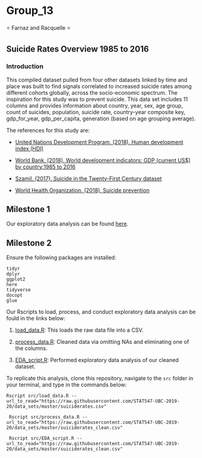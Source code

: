 # Group_13
:star: Farnaz and Racquelle :star: 

## Suicide Rates Overview 1985 to 2016

### Introduction

This compiled dataset pulled from four other datasets linked by time and place was built to find signals correlated to increased suicide rates among different cohorts globally, across the socio-economic spectrum. The inspiration for this study was to prevent suicide. This data set includes 11 columns and provides information about country, year, sex, age group, count of suicides, population, suicide rate, country-year composite key, gdp_for_year, gdp_per_capita, generation (based on age grouping average).

The references for this study are:

- [United Nations Development Program. (2018). Human development index (HDI)](http://hdr.undp.org/en/indicators/137506)

- [World Bank. (2018). World development indicators: GDP (current US$) by country:1985 to 2016](http://databank.worldbank.org/data/source/world-development-indicators#)

- [Szamil. (2017). Suicide in the Twenty-First Century dataset](https://www.kaggle.com/szamil/suicide-in-the-twenty-first-century/notebook)

- [World Health Organization. (2018). Suicide prevention](http://www.who.int/mental_health/suicide-prevention/en/)

## Milestone 1
Our exploratory data analysis can be found [here](https://stat547-ubc-2019-20.github.io/group_13/docs/suicide-data.html). 

## Milestone 2
Ensure the following packages are installed:

````
tidyr
dplyr
ggplot2
here
tidyverse
docopt
glue
````


Our Rscripts to load, process, and conduct exploratory data analysis can be fould in the links below:

  1. [load_data.R](https://github.com/STAT547-UBC-2019-20/group_13/blob/master/src/load_data.R): This loads the raw data file into a CSV.
  
  2. [process_data.R](https://github.com/STAT547-UBC-2019-20/group_13/blob/master/src/process_data.R): Cleaned data via omitting NAs and   eliminating one of the columns. 
  
  3. [EDA_script.R](https://github.com/STAT547-UBC-2019-20/group_13/blob/master/src/EDA_script.R): Performed exploratory data analysis of our cleaned dataset.
  
 To replicate this analysis, clone this repository, navigate to the `src` folder in your terminal, and type in the commands below:
 
````
Rscript src/load_data.R -- url_to_read="https://raw.githubusercontent.com/STAT547-UBC-2019-20/data_sets/master/suiciderates.csv"
 
 Rscript src/process_data.R -- url_to_read="https://raw.githubusercontent.com/STAT547-UBC-2019-20/data_sets/master/suiciderates_clean.csv"
 
 Rscript src/EDA_script.R -- url_to_read="https://raw.githubusercontent.com/STAT547-UBC-2019-20/data_sets/master/suiciderates_clean.csv"

````
 
  
